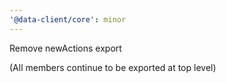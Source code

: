 ```yaml
---
'@data-client/core': minor
---
```


Remove newActions export

(All members continue to be exported at top level)